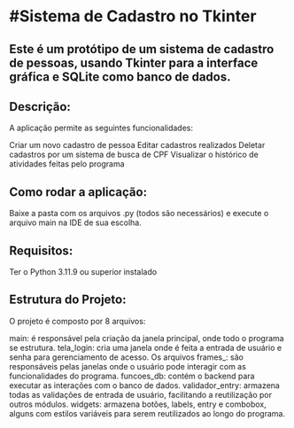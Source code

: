 #Sistema de Cadastro no Tkinter
=====================
Este é um protótipo de um sistema de cadastro de pessoas, usando Tkinter para a interface gráfica e SQLite como banco de dados.
-------------------------------------
Descrição:
-------------------------------------
A aplicação permite as seguintes funcionalidades:

Criar um novo cadastro de pessoa
Editar cadastros realizados
Deletar cadastros por um sistema de busca de CPF
Visualizar o histórico de atividades feitas pelo programa


Como rodar a aplicação:
-------------------------------------
Baixe a pasta com os arquivos .py (todos são necessários) e execute o arquivo main na IDE de sua escolha.

Requisitos:
-------------------------------------
Ter o Python 3.11.9 ou superior instalado

Estrutura do Projeto:
-------------------------------------
O projeto é composto por 8 arquivos:

main: é responsável pela criação da janela principal, onde todo o programa se estrutura.
tela_login: cria uma janela onde é feita a entrada de usuário e senha para gerenciamento de acesso.
Os arquivos frames_: são responsáveis pelas janelas onde o usuário pode interagir com as funcionalidades do programa.
funcoes_db: contém o backend para executar as interações com o banco de dados.
validador_entry: armazena todas as validações de entrada de usuário, facilitando a reutilização por outros módulos.
widgets: armazena botões, labels, entry e combobox, alguns com estilos variáveis para serem reutilizados ao longo do programa.
